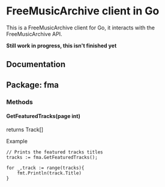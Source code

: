 FreeMusicArchive client in Go
=============================

This is a FreeMusicArchive client for Go, it interacts with the FreeMusicArchive API.

__Still work in progress, this isn't finished yet__

## Documentation

## Package: fma
### Methods
#### GetFeaturedTracks(page int)
returns Track[]


Example
```
// Prints the featured tracks titles
tracks := fma.GetFeaturedTracks();

for _,track := range(tracks){
	fmt.Println(track.Title)
}
```
